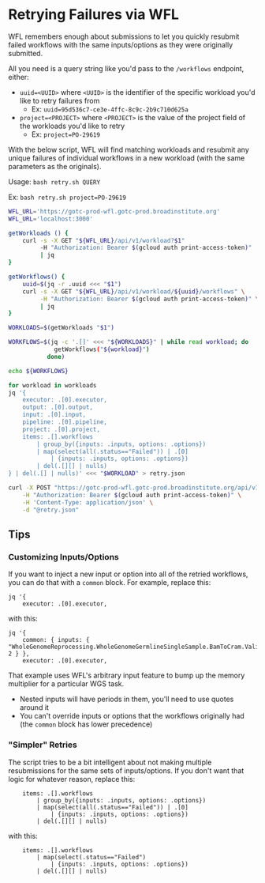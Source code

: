 # Retrying Failures via WFL

WFL remembers enough about submissions to let you quickly resubmit failed
workflows with the same inputs/options as they were originally submitted.

All you need is a query string like you'd pass to the `/workflows` endpoint,
either:

- `uuid=<UUID>` where `<UUID>` is the identifier of the specific workload you'd
like to retry failures from
    - Ex: `uuid=95d536c7-ce3e-4ffc-8c9c-2b9c710d625a`
- `project=<PROJECT>` where `<PROJECT>` is the value of the project field of the
workloads you'd like to retry
    - Ex: `project=PO-29619`

With the below script, WFL will find matching workloads and resubmit any unique
failures of individual workflows in a new workload (with the same parameters as
the originals).

Usage: `bash retry.sh QUERY`

Ex: `bash retry.sh project=PO-29619`

```bash
WFL_URL='https://gotc-prod-wfl.gotc-prod.broadinstitute.org'
WFL_URL='localhost:3000'

getWorkloads () {
    curl -s -X GET "${WFL_URL}/api/v1/workload?$1"
         -H "Authorization: Bearer $(gcloud auth print-access-token)"
         | jq
}

getWorkflows() {
    uuid=$(jq -r .uuid <<< "$1")
    curl -s -X GET "${WFL_URL}/api/v1/workload/${uuid}/workflows" \
         -H "Authorization: Bearer $(gcloud auth print-access-token)" \
         | jq
}

WORKLOADS=$(getWorkloads "$1")

WORKFLOWS=$(jq -c '.[]' <<< "${WORKLOADS}" | while read workload; do
             getWorkflows("${workload}")
           done)

echo ${WORKFLOWS}

for workload in workloads 
jq '{
    executor: .[0].executor,
    output: .[0].output,
    input: .[0].input,
    pipeline: .[0].pipeline,
    project: .[0].project,
    items: .[].workflows
        | group_by({inputs: .inputs, options: .options}) 
        | map(select(all(.status=="Failed")) | .[0]
            | {inputs: .inputs, options: .options})
        | del(.[][] | nulls)
} | del(.[] | nulls)' <<< "$WORKLOAD" > retry.json

curl -X POST "https://gotc-prod-wfl.gotc-prod.broadinstitute.org/api/v1/exec" \
    -H "Authorization: Bearer $(gcloud auth print-access-token)" \
    -H 'Content-Type: application/json' \
    -d "@retry.json"
```

## Tips

### Customizing Inputs/Options

If you want to inject a new input or option into all of the retried workflows,
you can do that with a `common` block. For example, replace this:

```
jq '{
    executor: .[0].executor,
```

with this:

```
jq '{
    common: { inputs: { "WholeGenomeReprocessing.WholeGenomeGermlineSingleSample.BamToCram.ValidateCram.memory_multiplier": 2 } },
    executor: .[0].executor,
```

That example uses WFL's arbitrary input feature to bump up the memory multiplier
for a particular WGS task.

- Nested inputs will have periods in them, you'll need to use quotes around it
- You can't override inputs or options that the workflows originally had (the
`common` block has lower precedence)


### "Simpler" Retries

The script tries to be a bit intelligent about not making multiple resubmissions
for the same sets of inputs/options. If you don't want that logic for whatever
reason, replace this:

```
    items: .[].workflows
        | group_by({inputs: .inputs, options: .options}) 
        | map(select(all(.status=="Failed")) | .[0]
            | {inputs: .inputs, options: .options})
        | del(.[][] | nulls)
```

with this:

```
    items: .[].workflows
        | map(select(.status=="Failed")
            | {inputs: .inputs, options: .options})
        | del(.[][] | nulls)
```
